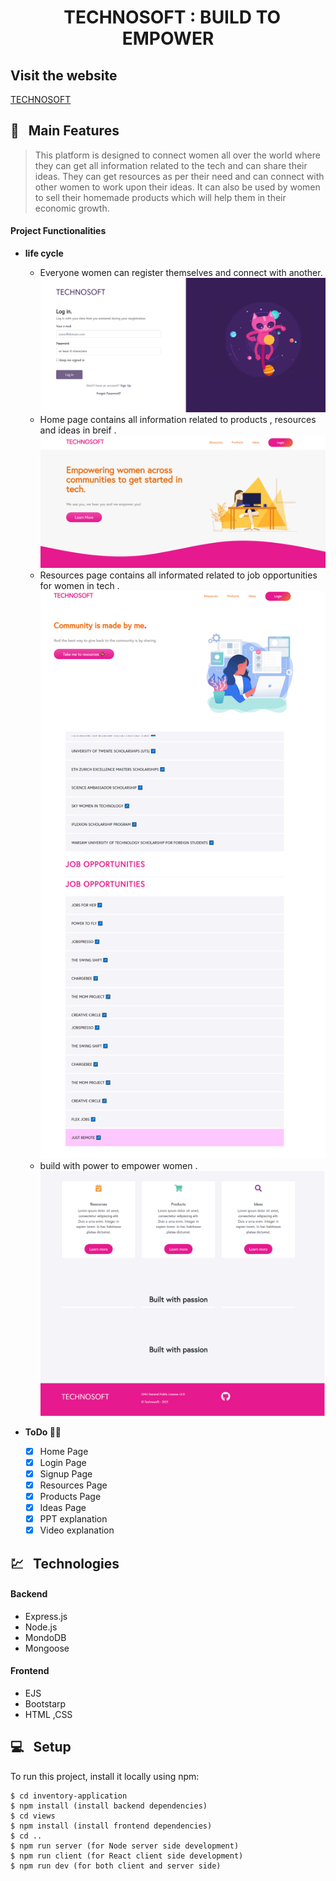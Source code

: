  <h1 align="center">   &nbsp; TECHNOSOFT : BUILD TO EMPOWER  </h1>

## Visit the website
  [TECHNOSOFT](https://mohak-srivastava.netlify.app/)

## 🚩 &nbsp; Main Features

> This platform is designed to connect women all over the world where they can get all information related to the tech and can share their ideas. They can get resources as per their need and can connect with other women to work upon their ideas. It can also be used by women to sell their homemade products which will help them in their economic growth.

#### Project Functionalities

- **life cycle**

  - Everyone women can register themselves and connect with another.
    <img src="Screenshots\login page.png"/>
  - Home page contains all information related to products , resources and ideas in breif .
    <img src="Screenshots\home view.png"/>
  - Resources page contains all informated related to job opportunities for women in tech .
    <img src="Screenshots\resource page.png"/>
  - build with power to empower women .
    <img src="Screenshots\products page.png"/>

- **ToDo 🤸🏻**
  - [x] Home Page
  - [x] Login Page
  - [x] Signup Page
  - [x] Resources Page
  - [x] Products Page
  - [x] Ideas Page
  - [x] PPT explanation
  - [x] Video explanation

## 💹 &nbsp; Technologies

#### Backend

- Express.js
- Node.js
- MondoDB
- Mongoose

#### Frontend

- EJS
- Bootstarp
- HTML ,CSS

## 💻 &nbsp; Setup

To run this project, install it locally using npm:

```
$ cd inventory-application
$ npm install (install backend dependencies)
$ cd views
$ npm install (install frontend dependencies)
$ cd ..
$ npm run server (for Node server side development)
$ npm run client (for React client side development)
$ npm run dev (for both client and server side)
```
